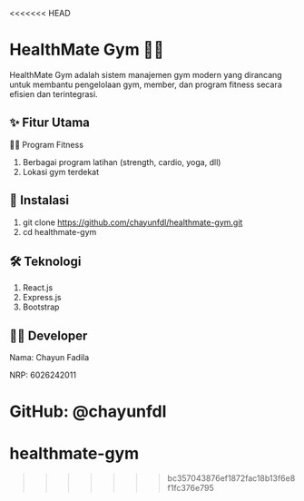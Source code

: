 <<<<<<< HEAD
# HealthMate Gym 🏋️‍♂️
HealthMate Gym adalah sistem manajemen gym modern yang dirancang untuk membantu pengelolaan gym, member, dan program fitness secara efisien dan terintegrasi.
## ✨ Fitur Utama
🏃‍♂️ Program Fitness
1. Berbagai program latihan (strength, cardio, yoga, dll)
2. Lokasi gym terdekat
## 🚀 Instalasi
1. git clone https://github.com/chayunfdl/healthmate-gym.git
2. cd healthmate-gym
## 🛠️ Teknologi
1. React.js
2. Express.js
3. Bootstrap
## 👨‍💻 Developer
Nama: Chayun Fadila

NRP: 6026242011

GitHub: @chayunfdl
=======
# healthmate-gym
>>>>>>> bc357043876ef1872fac18b13f6e8f1fc376e795
